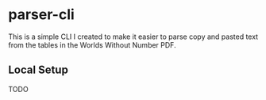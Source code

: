 # parser-cli

This is a simple CLI I created to make it easier to parse copy and pasted text from the tables in the Worlds Without Number PDF.

## Local Setup

TODO

